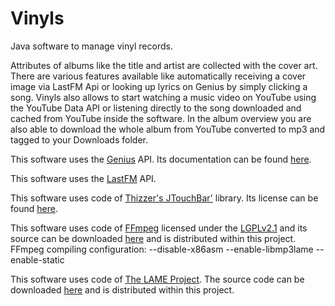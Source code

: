 # Vinyls
Java software to manage vinyl records.

Attributes of albums like the title and artist are collected with the cover art.
There are various features available like automatically receiving a cover image via LastFM Api or looking up lyrics on Genius by simply clicking a song.
Vinyls also allows to start watching a music video on YouTube using the YouTube Data API or listening directly to the song downloaded and cached from YouTube
inside the software. In the album overview you are also able to download the whole album from YouTube converted to mp3 and tagged to your Downloads folder.

This software uses the <a href="https://genius.com">Genius</a> API. Its documentation can be found <a href="https://docs.genius.com">here</a>.

This software uses the <a href=https://last.fm>LastFM</a> API.

This software uses code of <a href=https://github.com/Thizzer/JTouchBar>Thizzer's JTouchBar'</a> library. Its license can be found <a href="https://github.com/Thizzer/jtouchbar/blob/development/LICENSE">here</a>.

This software uses code of <a href=http://ffmpeg.org>FFmpeg</a> licensed under the <a href=http://www.gnu.org/licenses/old-licenses/lgpl-2.1.html>LGPLv2.1</a> and its source can be downloaded <a href=http://ffmpeg.org/download.html>here</a> and is distributed within this project.
FFmpeg compiling configuration: --disable-x86asm --enable-libmp3lame --enable-static

This software uses code of <a href=https://lame.sourceforge.io/index.php>The LAME Project</a>. The source code can be downloaded <a href=https://lame.sourceforge.io/download.php>here</a> and is distributed within this project.